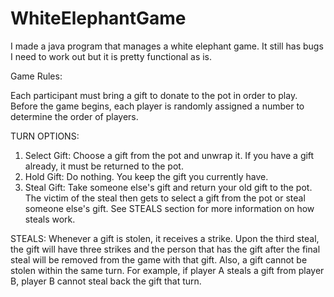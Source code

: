 # WhiteElephantGame
I made a java program that manages a white elephant game. It still has bugs I need to work out but it is pretty functional as is.

Game Rules:

Each participant must bring a gift to donate to the pot in order to play. Before the game begins, each player is randomly assigned a number to determine the order of players.

TURN OPTIONS:
1. Select Gift:
   Choose a gift from the pot and unwrap it. If you have a gift already, it must be returned to the pot.
2. Hold Gift:
   Do nothing. You keep the gift you currently have.
3. Steal Gift:
   Take someone else's gift and return your old gift to the pot. The victim of the steal then gets to select a gift from the pot or steal someone else's gift. See STEALS section for more information on how steals work.
   
STEALS:
Whenever a gift is stolen, it receives a strike. Upon the third steal, the gift will have three strikes and the person that has the gift after the final steal will be removed from the game with that gift. Also, a gift cannot be stolen within the same turn. For example, if player A steals a gift from player B, player B cannot steal back the gift that turn. 
